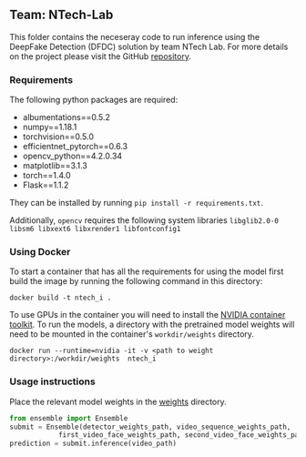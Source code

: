 ## Team: NTech-Lab
This folder contains the neceseray code to run inference using the DeepFake Detection (DFDC) solution by team NTech Lab.  For more details on the project please visit the GitHub [repository](https://github.com/NTech-Lab/deepfake-detection-challenge).

### Requirements

The following python packages are required:
 
- albumentations==0.5.2
- numpy==1.18.1
- torchvision==0.5.0
- efficientnet_pytorch==0.6.3
- opencv_python==4.2.0.34
- matplotlib==3.1.3
- torch==1.4.0
- Flask==1.1.2

They can be installed by running `pip install -r requirements.txt`.

Additionally, `opencv` requires the following system libraries `libglib2.0-0 libsm6 libxext6 libxrender1 libfontconfig1`

### Using Docker

To start a container that has all the requirements for using the model first build the image by running the following command in this directory:

```
docker build -t ntech_i .
```
To use GPUs in the container you will need to install the [NVIDIA container toolkit](https://docs.nvidia.com/datacenter/cloud-native/container-toolkit/install-guide.html#docker).  To run the models, a directory with the pretrained model weights  will need to be mounted in the container's `workdir/weights` directory.  

```
docker run --runtime=nvidia -it -v <path to weight directory>:/workdir/weights  ntech_i
```  

### Usage instructions

Place the relevant model weights in the [weights](./weights) directory.
``` python
from ensemble import Ensemble
submit = Ensemble(detector_weights_path, video_sequence_weights_path,
       	 	first_video_face_weights_path, second_video_face_weights_path)
prediction = submit.inference(video_path)
```
